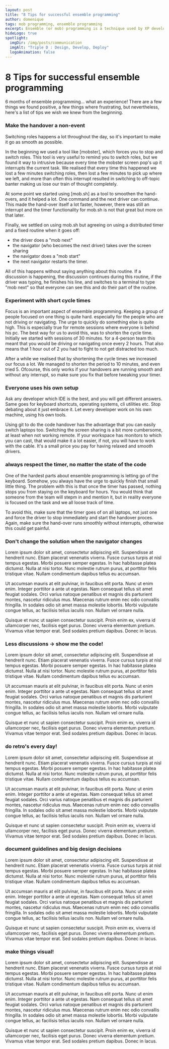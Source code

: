 ```yaml
---
layout: post
title: "8 Tips for successful ensemble programming"
author: domenique
tags: mob programming, ensemble programming
excerpt: Ensemble (or mob) programming is a technique used by XP developers to improve a teams productivity and knowledge by working closely together. This post provides a few tips that we learned after doing ensemble programming for about 6 months.
hideLogo: true
spotlight:
  imgDir: /img/posts/communication
  imgAlt: "Triple D : Design, Develop, Deploy"
  logoAnimation: false
---
```

# 8 Tips for successful ensemble programming
6 months of ensemble programming... what an experience! There are a few things we found positive, a few things where frustrating, but nevertheless, here's a list of tips we wish we knew from the beginning.

### Make the handover a non-event
Switching roles happens a lot throughout the day, so it's important to make it go as smooth as possible. 

In the beginning we used a tool like [mobster], which forces you to stop and switch roles. This tool is very useful to remind you to switch roles, but we found it way to intrusive because every time the mobster screen pop's up it interrupts the current task. We realised that every time this happened we lost a few minutes switching roles, then lost a few minutes to pick up where we left, and more than often this interrupt resulted in switching to off-topic banter making us lose our train of thought completely.

At some point we started using [mob.sh] as a tool to smoothen the hand-overs, and it helped a lot. One command and the next driver can continue. This made the hand-over itself a lot faster, however, there was still an interrupt and the timer functionality for mob.sh is not that great but more on that later.

Finally, we settled on using mob.sh but agreeing on using a distributed timer and a fixed routine when it goes off:
* the driver does a "mob next"
* the navigator (who becomes the next driver) takes over the screen sharing
* the navigator does a "mob start"
* the next navigator restarts the timer.

All of this happens without saying anything about this routine. If a discussion is happening, the discussion continues during this routine, if the driver was typing, he finishes his line, and switches to a terminal to type "mob next" so that everyone can see this and do their part of the routine.

### Experiment with short cycle times
Focus is an important aspect of ensemble programming. Keeping a group of people focused on one thing is quite hard. especially for the people who are not driving or navigating. The urge to quickly do something else is quite high. This is especially true for remote sessions where everyone is behind his pc. The best way for us to avoid this, was to shorten the cycle time. Initially we started with sessions of 30 minutes. for a 4-person team this meant that you would be driving or navigating once every 2 hours. That also means that 1 hour out of 2 you had to fight to not get distracted too much. 

After a while we realised that by shortening the cycle times we increased our focus a lot. We managed to shorten the period to 10 minutes, and even tried 5. Ofcourse, this only works if your handovers are running smooth and without any interrupt, so make sure you fix that before tweaking your timer.

### Everyone uses his own setup
Ask any developer which IDE is the best, and you will get different answers. Same goes for keyboard shortcuts, operating systems, cli utilities etc. Stop debating about it just embrace it. Let every developer work on his own machine, using his own tools. 

Using git to do the code handover has the advantage that you can easily switch laptops too. Switching the screen sharing is a bit more cumbersome, at least when not working remote. If your workspace has monitors to which you can cast, that would make it a lot easier, if not, you will have to work with the cable. It's a small price you pay for having relaxed and smooth drivers.

### always respect the timer, no matter the state of the code
One of the hardest parts about ensemble programming is letting go of the keyboard. Somehow, you always have the urge to quickly finish that small little thing. The problem with this is that once the timer has passed, nothing stops you from staying on the keyboard for hours. You would think that someone from the team will stepm in and mention it, but in reality everyone is focused on the task and we all loose track of time. 

To avoid this, make sure that the timer goes of on all laptops, not just one and force the driver to stop immediately and start the handover proces. Again, make sure the hand-over runs smoothly without interrupts, otherwise this could get painful. 

### Don't change the solution when the navigator changes
Lorem ipsum dolor sit amet, consectetur adipiscing elit. Suspendisse at hendrerit nunc. Etiam placerat venenatis viverra. Fusce cursus turpis at nisl tempus egestas. Morbi posuere semper egestas. In hac habitasse platea dictumst. Nulla at nisi tortor. Nunc molestie rutrum purus, at porttitor felis tristique vitae. Nullam condimentum dapibus tellus eu accumsan.

Ut accumsan mauris at elit pulvinar, in faucibus elit porta. Nunc ut enim enim. Integer porttitor a ante ut egestas. Nam consequat tellus sit amet feugiat sodales. Orci varius natoque penatibus et magnis dis parturient montes, nascetur ridiculus mus. Maecenas rutrum enim nec odio convallis fringilla. In sodales odio sit amet massa molestie lobortis. Morbi vulputate congue tellus, ac facilisis tellus iaculis non. Nullam vel ornare nulla.

Quisque et nunc ut sapien consectetur suscipit. Proin enim ex, viverra id ullamcorper nec, facilisis eget purus. Donec viverra elementum pretium. Vivamus vitae tempor erat. Sed sodales pretium dapibus. Donec in lacus.

### Less discussions -> show me the code!
Lorem ipsum dolor sit amet, consectetur adipiscing elit. Suspendisse at hendrerit nunc. Etiam placerat venenatis viverra. Fusce cursus turpis at nisl tempus egestas. Morbi posuere semper egestas. In hac habitasse platea dictumst. Nulla at nisi tortor. Nunc molestie rutrum purus, at porttitor felis tristique vitae. Nullam condimentum dapibus tellus eu accumsan.

Ut accumsan mauris at elit pulvinar, in faucibus elit porta. Nunc ut enim enim. Integer porttitor a ante ut egestas. Nam consequat tellus sit amet feugiat sodales. Orci varius natoque penatibus et magnis dis parturient montes, nascetur ridiculus mus. Maecenas rutrum enim nec odio convallis fringilla. In sodales odio sit amet massa molestie lobortis. Morbi vulputate congue tellus, ac facilisis tellus iaculis non. Nullam vel ornare nulla.

Quisque et nunc ut sapien consectetur suscipit. Proin enim ex, viverra id ullamcorper nec, facilisis eget purus. Donec viverra elementum pretium. Vivamus vitae tempor erat. Sed sodales pretium dapibus. Donec in lacus.

### do retro's every day!
Lorem ipsum dolor sit amet, consectetur adipiscing elit. Suspendisse at hendrerit nunc. Etiam placerat venenatis viverra. Fusce cursus turpis at nisl tempus egestas. Morbi posuere semper egestas. In hac habitasse platea dictumst. Nulla at nisi tortor. Nunc molestie rutrum purus, at porttitor felis tristique vitae. Nullam condimentum dapibus tellus eu accumsan.

Ut accumsan mauris at elit pulvinar, in faucibus elit porta. Nunc ut enim enim. Integer porttitor a ante ut egestas. Nam consequat tellus sit amet feugiat sodales. Orci varius natoque penatibus et magnis dis parturient montes, nascetur ridiculus mus. Maecenas rutrum enim nec odio convallis fringilla. In sodales odio sit amet massa molestie lobortis. Morbi vulputate congue tellus, ac facilisis tellus iaculis non. Nullam vel ornare nulla.

Quisque et nunc ut sapien consectetur suscipit. Proin enim ex, viverra id ullamcorper nec, facilisis eget purus. Donec viverra elementum pretium. Vivamus vitae tempor erat. Sed sodales pretium dapibus. Donec in lacus.

### document guidelines and big design decisions
Lorem ipsum dolor sit amet, consectetur adipiscing elit. Suspendisse at hendrerit nunc. Etiam placerat venenatis viverra. Fusce cursus turpis at nisl tempus egestas. Morbi posuere semper egestas. In hac habitasse platea dictumst. Nulla at nisi tortor. Nunc molestie rutrum purus, at porttitor felis tristique vitae. Nullam condimentum dapibus tellus eu accumsan.

Ut accumsan mauris at elit pulvinar, in faucibus elit porta. Nunc ut enim enim. Integer porttitor a ante ut egestas. Nam consequat tellus sit amet feugiat sodales. Orci varius natoque penatibus et magnis dis parturient montes, nascetur ridiculus mus. Maecenas rutrum enim nec odio convallis fringilla. In sodales odio sit amet massa molestie lobortis. Morbi vulputate congue tellus, ac facilisis tellus iaculis non. Nullam vel ornare nulla.

Quisque et nunc ut sapien consectetur suscipit. Proin enim ex, viverra id ullamcorper nec, facilisis eget purus. Donec viverra elementum pretium. Vivamus vitae tempor erat. Sed sodales pretium dapibus. Donec in lacus.

### make things visual!
Lorem ipsum dolor sit amet, consectetur adipiscing elit. Suspendisse at hendrerit nunc. Etiam placerat venenatis viverra. Fusce cursus turpis at nisl tempus egestas. Morbi posuere semper egestas. In hac habitasse platea dictumst. Nulla at nisi tortor. Nunc molestie rutrum purus, at porttitor felis tristique vitae. Nullam condimentum dapibus tellus eu accumsan.

Ut accumsan mauris at elit pulvinar, in faucibus elit porta. Nunc ut enim enim. Integer porttitor a ante ut egestas. Nam consequat tellus sit amet feugiat sodales. Orci varius natoque penatibus et magnis dis parturient montes, nascetur ridiculus mus. Maecenas rutrum enim nec odio convallis fringilla. In sodales odio sit amet massa molestie lobortis. Morbi vulputate congue tellus, ac facilisis tellus iaculis non. Nullam vel ornare nulla.

Quisque et nunc ut sapien consectetur suscipit. Proin enim ex, viverra id ullamcorper nec, facilisis eget purus. Donec viverra elementum pretium. Vivamus vitae tempor erat. Sed sodales pretium dapibus. Donec in lacus.